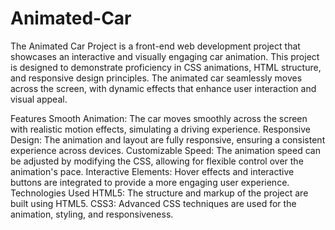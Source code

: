 # Animated-Car
The Animated Car Project is a front-end web development project that showcases an interactive and visually engaging car animation. This project is designed to demonstrate proficiency in CSS animations, HTML structure, and responsive design principles. The animated car seamlessly moves across the screen, with dynamic effects that enhance user interaction and visual appeal.

Features
Smooth Animation: The car moves smoothly across the screen with realistic motion effects, simulating a driving experience.
Responsive Design: The animation and layout are fully responsive, ensuring a consistent experience across devices.
Customizable Speed: The animation speed can be adjusted by modifying the CSS, allowing for flexible control over the animation's pace.
Interactive Elements: Hover effects and interactive buttons are integrated to provide a more engaging user experience.
Technologies Used
HTML5: The structure and markup of the project are built using HTML5.
CSS3: Advanced CSS techniques are used for the animation, styling, and responsiveness.
